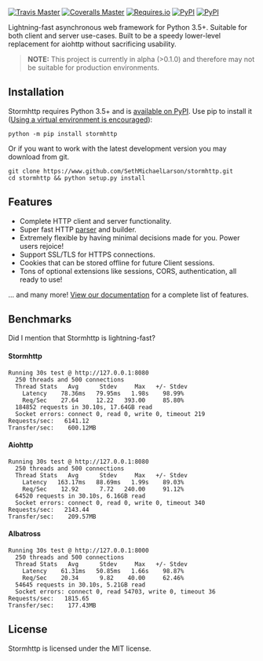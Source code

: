 [![Travis Master](https://img.shields.io/travis/SethMichaelLarson/stormhttp/master.svg?maxAge=300)](https://travis-ci.org/SethMichaelLarson/stormhttp/branches)
[![Coveralls Master](https://img.shields.io/coveralls/SethMichaelLarson/stormhttp/master.svg?maxAge=300)](https://coveralls.io/github/SethMichaelLarson/stormhttp)
[![Requires.io](https://img.shields.io/requires/github/SethMichaelLarson/stormhttp.svg?maxAge=300)](https://requires.io/github/SethMichaelLarson/stormhttp/requirements)
[![PyPI](https://img.shields.io/pypi/v/stormhttp.svg?maxAge=300)](https://pypi.python.org/pypi/stormhttp)
[![PyPI](https://img.shields.io/pypi/dm/stormhttp.svg?maxAge=300)](https://pypi.python.org/pypi/stormhttp)

Lightning-fast asynchronous web framework for Python 3.5+. Suitable for both client and server use-cases. Built to be a speedy lower-level replacement for aiohttp without sacrificing usability.

> **NOTE:** This project is currently in alpha (>0.1.0) and therefore may not be suitable for production environments.

## Installation

Stormhttp requires Python 3.5+ and is [available on PyPI](https://pypi.python.org/pypi/stormhttp). Use pip to install it ([Using a virtual environment is encouraged](https://www.google.com/url?sa=t&rct=j&q=&esrc=s&source=web&cd=1&cad=rja&uact=8&ved=0ahUKEwj90s7yr_vOAhUYzmMKHUBfDBMQFggeMAA&url=http%3A%2F%2Fdocs.python-guide.org%2Fen%2Flatest%2Fdev%2Fvirtualenvs%2F&usg=AFQjCNEvupNSRAVxfumkI5JFoxABd0GHhQ)):

```
python -m pip install stormhttp
```

Or if you want to work with the latest development version you may download from git.
```
git clone https://www.github.com/SethMichaelLarson/stormhttp.git
cd stormhttp && python setup.py install
```

## Features

- Complete HTTP client and server functionality.
- Super fast HTTP [parser](https://github.com/MagicStack/httptools/) and builder.
- Extremely flexible by having minimal decisions made for you. Power users rejoice!
- Support SSL/TLS for HTTPS connections.
- Cookies that can be stored offline for future Client sessions.
- Tons of optional extensions like sessions, CORS, authentication, all ready to use!

... and many more! [View our documentation](https://github.com/SethMichaelLarson/stormhttp/docs) for a complete list of features.

## Benchmarks

Did I mention that Stormhttp is lightning-fast?

#### Stormhttp

```
Running 30s test @ http://127.0.0.1:8080
  250 threads and 500 connections
  Thread Stats   Avg      Stdev     Max   +/- Stdev
    Latency    78.36ms   79.95ms   1.98s    98.99%
    Req/Sec    27.64     12.22   393.00     85.80%
  184852 requests in 30.10s, 17.64GB read
  Socket errors: connect 0, read 0, write 0, timeout 219
Requests/sec:   6141.12
Transfer/sec:    600.12MB
```

#### Aiohttp

```
Running 30s test @ http://127.0.0.1:8080
  250 threads and 500 connections
  Thread Stats   Avg      Stdev     Max   +/- Stdev
    Latency   163.17ms   88.69ms   1.99s    89.03%
    Req/Sec    12.92      7.72   240.00     91.12%
  64520 requests in 30.10s, 6.16GB read
  Socket errors: connect 0, read 0, write 0, timeout 340
Requests/sec:   2143.44
Transfer/sec:    209.57MB
```

#### Albatross

```
Running 30s test @ http://127.0.0.1:8000
  250 threads and 500 connections
  Thread Stats   Avg      Stdev     Max   +/- Stdev
    Latency    61.31ms   50.85ms   1.66s    98.87%
    Req/Sec    20.34      9.82    40.00     62.46%
  54645 requests in 30.10s, 5.21GB read
  Socket errors: connect 0, read 54703, write 0, timeout 36
Requests/sec:   1815.65
Transfer/sec:    177.43MB
```

## License

Stormhttp is licensed under the MIT license.
